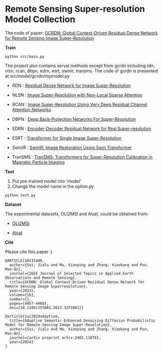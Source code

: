 # Remote Sensing Super-resolution Model Collection

The code of paper: [GCRDN: Global Context-Driven Residual Dense Network for Remote Sensing Image Super-Resolution](https://ieeexplore.ieee.org/abstract/document/10115440)

**Train**

```python src/main.py ```

The project also contains serval methods except from gcrdn including rdn, nlsn, rcan, dbpn, edrn, esrt, swinir, transms. The code of gcrdn is presented at src/model/gcrdn/mymodel.py

* RDN : [Residual Dense Network for Image Super-Resolution](https://openaccess.thecvf.com/content_cvpr_2018/papers/Zhang_Residual_Dense_Network_CVPR_2018_paper.pdf)

* NLSN : [Image Super-Resolution with Non-Local Sparse Attention](http://openaccess.thecvf.com/content/CVPR2021/papers/Mei_Image_Super-Resolution_With_Non-Local_Sparse_Attention_CVPR_2021_paper.pdf)

* RCAN : [Image Super-Resolution Using Very Deep Residual Channel Attention Networks](https://openaccess.thecvf.com/content_ECCV_2018/papers/Yulun_Zhang_Image_Super-Resolution_Using_ECCV_2018_paper.pdf)

* DBPN : [Deep Back-Projection Networks For Super-Resolution](https://openaccess.thecvf.com/content_cvpr_2018/papers/Haris_Deep_Back-Projection_Networks_CVPR_2018_paper.pdf)

* EDRN : [Encoder-Decoder Residual Network for Real Super-resolution](https://openaccess.thecvf.com/content_CVPRW_2019/papers/NTIRE/Cheng_Encoder-Decoder_Residual_Network_for_Real_Super-Resolution_CVPRW_2019_paper.pdf)

* ESRT : [Transformer for Single Image Super-Resolution](https://openaccess.thecvf.com/content/CVPR2022W/NTIRE/papers/Lu_Transformer_for_Single_Image_Super-Resolution_CVPRW_2022_paper.pdf)

* SwinIR : [SwinIR: Image Restoration Using Swin Transformer](https://openaccess.thecvf.com/content/ICCV2021W/AIM/papers/Liang_SwinIR_Image_Restoration_Using_Swin_Transformer_ICCVW_2021_paper.pdf)

* TranSMS : [TranSMS: Transformers for Super-Resolution Calibration in Magnetic Particle Imaging](https://arxiv.org/pdf/2111.02163.pdf)

**Test**

1. Put pre-trained model into 'model'
2. Change the model name in the option.py

```python test.py```

**Dataset**

The experimental datasets, OLI2MSI and Alsat, could be obtained from:

* [OLI2MSI](https://github.com/wjwjww/OLI2MSI)

* [Alsat](https://github.com/achrafdjerida/Alsat-2B)

**Cite**

Please cite this paper :)
```
@ARTICLE{10115440,
  author={Sui, Jialu and Ma, Xianping and Zhang, Xiaokang and Pun, Man-On},
  journal={IEEE Journal of Selected Topics in Applied Earth Observations and Remote Sensing}, 
  title={GCRDN: Global Context-Driven Residual Dense Network for Remote Sensing Image Superresolution}, 
  year={2023},
  volume={16},
  number={},
  pages={4457-4468},
  doi={10.1109/JSTARS.2023.3273081}}

@article{sui2024adaptive,
  title={Adaptive Semantic-Enhanced Denoising Diffusion Probabilistic Model for Remote Sensing Image Super-Resolution},
  author={Sui, Jialu and Ma, Xianping and Zhang, Xiaokang and Pun, Man-On},
  journal={arXiv preprint arXiv:2403.11078},
  year={2024}
}
```

